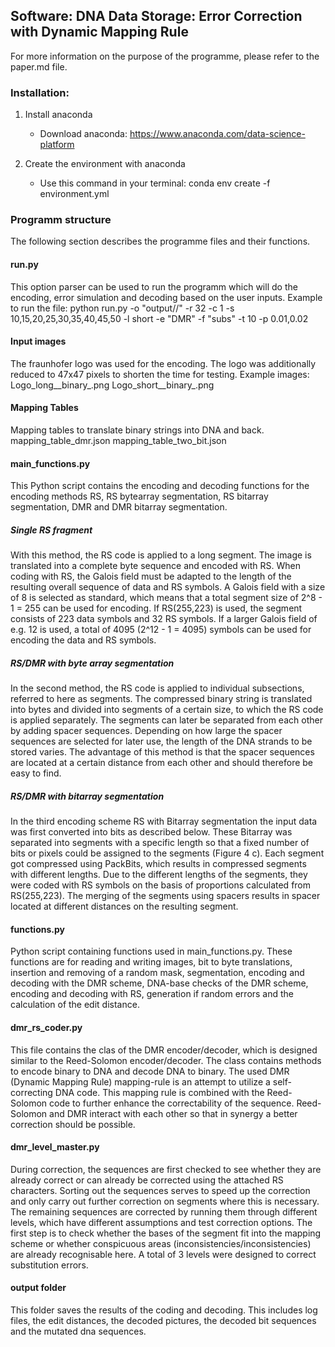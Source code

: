 ## Software: DNA Data Storage: Error Correction with Dynamic Mapping Rule

For more information on the purpose of the programme, please refer to the paper.md file. 

### Installation: 

1. Install anaconda
   - Download anaconda: https://www.anaconda.com/data-science-platform

2. Create the environment with anaconda
   - Use this command in your terminal: conda env create -f environment.yml
   
### Programm structure
The following section describes the programme files and their functions. 

#### run.py
This option parser can be used to run the programm which will do the encoding, error simulation and decoding based on the user inputs.
Example to run the file: 
python run.py  -o "output//" -r 32 -c 1 -s 10,15,20,25,30,35,40,45,50 -l short -e "DMR" -f "subs" -t 10 -p 0.01,0.02

#### Input images
The fraunhofer logo was used for the encoding. The logo was additionally reduced to 47x47 pixels to shorten the time for testing. 
Example images:
Logo_long__binary_.png
Logo_short__binary_.png

#### Mapping Tables
Mapping tables to translate binary strings into DNA and back. 
mapping_table_dmr.json
mapping_table_two_bit.json

#### main_functions.py
This Python script contains the encoding and decoding functions for the encoding methods RS, RS bytearray segmentation, RS bitarray segmentation, DMR and DMR 
bitarray segmentation.  
##### Single RS fragment
With this method, the RS code is applied to a long segment. The image is translated into a complete byte sequence and encoded with RS. When coding with RS, the
Galois field must be adapted to the length of the resulting overall sequence of data and RS symbols. A Galois field with a size of 8 is selected as standard,
which means that a total segment size of 2^8 - 1 = 255 can be used for encoding. If RS(255,223) is used, the segment consists of 223 data symbols and 32 RS 
symbols. If a larger Galois field of e.g. 12 is used, a total of 4095 (2^12 - 1 = 4095) symbols can be used for encoding the data and RS symbols.
##### RS/DMR with byte array segmentation
In the second method, the RS code is applied to individual subsections, referred to here as segments. The compressed binary string is translated into bytes 
and divided into segments of a certain size, to which the RS code is applied separately. The segments can later be separated from each other by adding spacer 
sequences. Depending on how large the spacer sequences are selected for later use, the length of the DNA strands to be stored varies. The advantage of this
method is that the spacer sequences are located at a certain distance from each other and should therefore be easy to find.
##### RS/DMR with bitarray segmentation
In the third encoding scheme RS with Bitarray segmentation the input data was first converted into bits as described below. These Bitarray was separated into
segments with a specific length so that a fixed number of bits or pixels could be assigned to the segments (Figure 4 c). Each segment got compressed using 
PackBits, which results in compressed segments with different lengths. Due to the different lengths of the segments, they were coded with RS symbols on the 
basis of proportions calculated from RS(255,223). The merging of the segments using spacers results in spacer located at different distances on the resulting 
segment.

#### functions.py
Python script containing functions used in main_functions.py. These functions are for reading and writing images, bit to byte translations, insertion and 
removing of a random mask, segmentation, encoding and decoding with the DMR scheme, DNA-base checks of the DMR scheme, encoding and decoding with RS, 
generation if random errors and the calculation of the edit distance. 

#### dmr_rs_coder.py 
This file contains the clas of the DMR encoder/decoder, which is designed similar to the Reed-Solomon encoder/decoder.
The class contains methods to encode binary to DNA and decode DNA to binary. The used DMR (Dynamic Mapping Rule) mapping-rule is an attempt to utilize 
a self-correcting DNA code. This mapping rule is combined with the Reed-Solomon code to further enhance the correctability of the sequence. Reed-Solomon and
DMR interact with each other so that in synergy a better correction should be possible.

#### dmr_level_master.py
During correction, the sequences are first checked to see whether they are already correct or can already be corrected using the attached RS characters. 
Sorting out the sequences serves to speed up the correction and only carry out further correction on segments where this is necessary. The remaining sequences 
are corrected by running them through different levels, which have different assumptions and test correction options. The first step is to check whether the 
bases of the segment fit into the mapping scheme or whether conspicuous areas (inconsistencies/inconsistencies) are already recognisable here. A total of 3 
levels were designed to correct substitution errors.

#### output folder
This folder saves the results of the coding and decoding. This includes log files, the edit distances, the decoded pictures, the decoded bit sequences and the 
mutated dna sequences.
